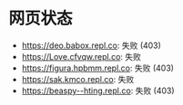 # 网页状态
- https://deo.babox.repl.co: 失败 (403)
- https://Love.cfvqw.repl.co: 失败
- https://figura.hpbmm.repl.co: 失败 (403)
- https://sak.kmco.repl.co: 失败
- https://beaspy--hting.repl.co: 失败 (403)
